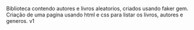 Biblioteca contendo autores e livros aleatorios, criados usando faker gem.
Criação de uma pagina usando html e css para listar os livros, autores e generos.
v1
